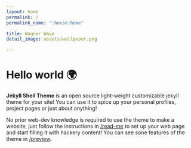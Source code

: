 ```yaml
---
layout: home
permalink: /
permalink_name: ":house:home"

title: Wagner Wave
detail_image: assets/wallpaper.png

---
```


# Hello world :earth_africa:

**Jekyll Shell Theme** is an open source light-weight customizable jekyll theme for your site! You can use it to spice up your personal profiles, project pages or just about anything!

No prior web-dev knowledge is required to use the theme to make a website, just follow the instructions in [/read-me](read-me) to set up your web page and start filling it with hackery content! You can see sone features of the theme in [/preview](preview).
